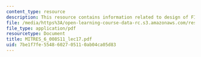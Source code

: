 ```yaml
---
content_type: resource
description: This resource contains information related to design of FIR digital filters.
file: /media/https%3A/open-learning-course-data-rc.s3.amazonaws.com/res-6-008-digital-signal-processing-spring-2011/7be1f7fe5548602705110ab04ca05d83_MITRES_6_008S11_lec17.pdf
file_type: application/pdf
resourcetype: Document
title: MITRES_6_008S11_lec17.pdf
uid: 7be1f7fe-5548-6027-0511-0ab04ca05d83
---
```

